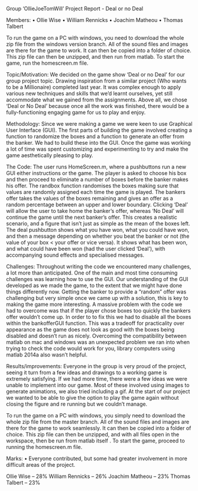 Group ‘OllieJoeTomWill’ Project Report - Deal or no Deal

Members: • Ollie Wise • William Rennicks • Joachim Matheou • Thomas Talbert

To run the game on a PC with windows, you need to download the whole zip file from the windows version branch. All of the sound files and images are there for the game to work. It can then be copied into a folder of choice. This zip file can then be unzipped, and then run from matlab. To start the game, run the homescreen.m file.

Topic/Motivation: We decided on the game show ‘Deal or no Deal’ for our group project topic. Drawing inspiration from a similar project (Who wants to be a Millionaire) completed last year. It was complex enough to apply various new techniques and skills that we’d learnt ourselves, yet still accommodate what we gained from the assignments. Above all, we chose ‘Deal or No Deal’ because once all the work was finished, there would be a fully-functioning engaging game for us to play and enjoy.

Methodology: Since we were making a game we were keen to use Graphical User Interface (GUI). The first parts of building the game involved creating a function to randomize the boxes and a function to generate an offer from the banker. We had to build these into the GUI. Once the game was working a lot of time was spent customizing and experimenting to try and make the game aesthetically pleasing to play.

The Code: The user runs HomeScreen.m, where a pushbuttons run a new GUI either instructions or the game. The player is asked to choose his box and then proceed to eliminate a number of boxes before the banker makes his offer. The randbox function randomises the boxes making sure that values are randomly assigned each time the game is played. The bankers offer takes the values of the boxes remaining and gives an offer as a random percentage between an upper and lower boundary. Clicking ‘Deal’ will allow the user to take home the banker’s offer, whereas ‘No Deal’ will continue the game until the next banker’s offer. This creates a realistic scenario, and a figure that isn’t just as simple as the mean of the boxes left. The deal pushbutton shows what you have won, what you could have won, and then a message depending on whether you beat the banker or not (the value of your box < your offer or vice versa). It shows what has been won, and what could have been won (had the user clicked ‘Deal’), with accompanying sound effects and specialised messages.

Challenges: Throughout writing the code we encountered many challenges, a lot more than anticipated. One of the main and most time consuming challenges was learning how to use the GUI. Our understanding of the GUI developed as we made the game, to the extent that we might have done things differently now. Getting the banker to provide a “random” offer was challenging but very simple once we came up with a solution, this is key to making the game more interesting. A massive problem with the code we had to overcome was that if the player chose boxes too quickly the bankers offer wouldn’t come up. In order to to fix this we had to disable all the boxes within the bankofferGUI function. This was a tradeoff for practicality over appearance as the game does not look as good with the boxes being disabled and doesn’t run as nicely. Overcoming the compatibility between matlab on mac and windows was an unexpected problem we ran into when trying to check the code would work for you, library computers using matlab 2014a also wasn’t helpful.

Results/improvements: Everyone in the group is very proud of the project, seeing it turn from a few ideas and drawings to a working game is extremely satisfying. If we had more time, there were a few ideas we were unable to implement into our game. Most of these involved using images to generate animations, we also tried including a gif. At the start of our project we wanted to be able to give the option to play the game again without closing the figure and re running but we couldn’t manage.

To run the game on a PC with windows, you simply need to download the whole zip file from the master branch. All of the sound files and images are there for the game to work seamlessly. It can then be copied into a folder of choice. This zip file can then be unzipped, and with all files open in the workspace, then be run from matlab itself . To start the game, proceed to running the homescreen.m file.

Marks: • Everyone contributed, but some had greater involvement in more difficult areas of the project. 

Ollie Wise – 28% 
William Rennicks – 26% 
Joachim Matheou – 23%
Thomas Talbert – 23%
